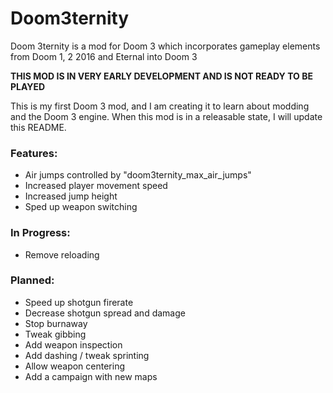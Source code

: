 # Doom3ternity
Doom 3ternity is a mod for Doom 3 which incorporates gameplay elements from Doom 1, 2 2016 and Eternal into Doom 3

**THIS MOD IS IN VERY EARLY DEVELOPMENT AND IS NOT READY TO BE PLAYED**

This is my first Doom 3 mod, and I am creating it to learn about modding and the Doom 3 engine. When this mod is in a releasable state, I will update this README.

### Features:
* Air jumps controlled by "doom3ternity_max_air_jumps"
* Increased player movement speed
* Increased jump height
* Sped up weapon switching

### In Progress:
* Remove reloading

### Planned:
* Speed up shotgun firerate
* Decrease shotgun spread and damage
* Stop burnaway
* Tweak gibbing
* Add weapon inspection
* Add dashing / tweak sprinting
* Allow weapon centering
* Add a campaign with new maps
